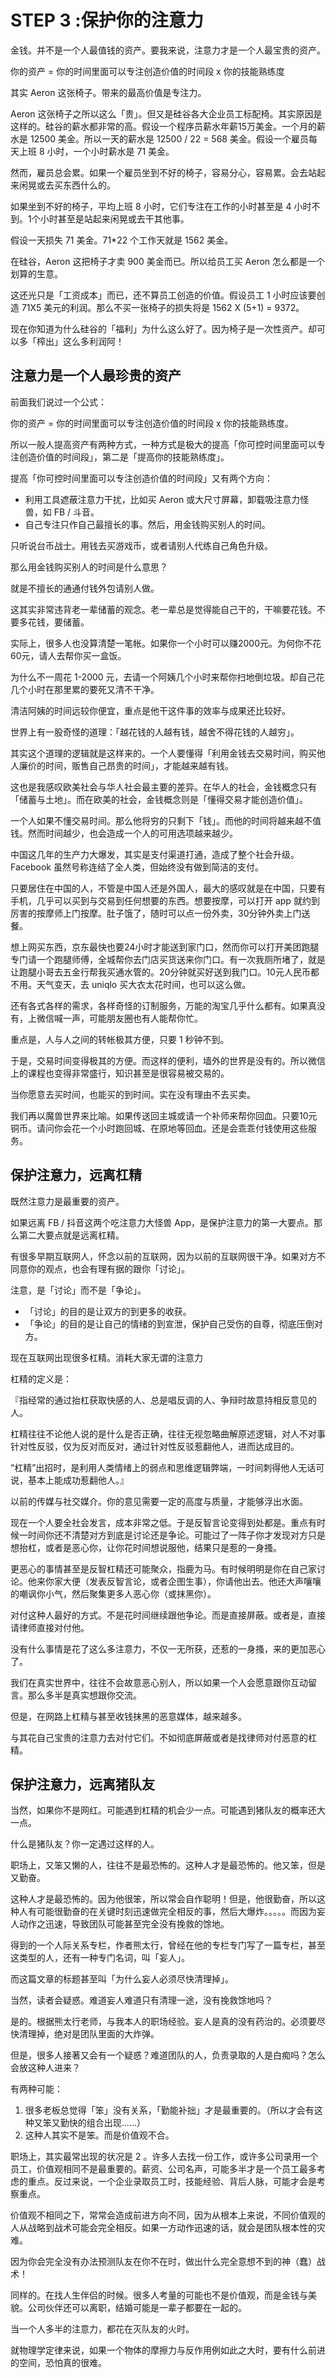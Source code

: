 # STEP 3 :保护你的注意力

金钱。并不是一个人最值钱的资产。要我来说，注意力才是一个人最宝贵的资产。

你的资产 = 你的时间里面可以专注创造价值的时间段 x 你的技能熟练度

其实 Aeron 这张椅子。带来的最高价值是专注力。

Aeron 这张椅子之所以这么「贵」。但又是硅谷各大企业员工标配椅。其实原因是这样的。硅谷的薪水都非常的高。假设一个程序员薪水年薪15万美金。一个月的薪水是 12500 美金。所以一天的薪水是 12500 / 22 = 568 美金。假设一个雇员每天上班 8 小时，一个小时薪水是 71 美金。

然而，雇员总会累。如果一个雇员坐到不好的椅子，容易分心，容易累。会去站起来闲晃或去买东西什么的。

如果坐到不好的椅子，平均上班 8 小时，它们专注在工作的小时甚至是 4 小时不到。1个小时甚至是站起来闲晃或去干其他事。

假设一天损失 71 美金。71\*22 个工作天就是 1562 美金。

在硅谷，Aeron 这把椅子才卖 900 美金而已。所以给员工买 Aeron 怎么都是一个划算的生意。

这还光只是「工资成本」而已，还不算员工创造的价值。假设员工 1 小时应该要创造 71X5 美元的利润。那么不买一张椅子的损失将是 1562 X \(5+1\) = 9372。

现在你知道为什么硅谷的「福利」为什么这么好了。因为椅子是一次性资产。却可以多「榨出」这么多利润阿！

## 注意力是一个人最珍贵的资产

前面我们说过一个公式：

你的资产 = 你的时间里面可以专注创造价值的时间段 x 你的技能熟练度。

所以一般人提高资产有两种方式，一种方式是极大的提高「你可控时间里面可以专注创造价值的时间段」，第二是「提高你的技能熟练度」。

提高「你可控时间里面可以专注创造价值的时间段」又有两个方向：

* 利用工具遮蔽注意力干扰，比如买 Aeron 或大尺寸屏幕，卸载吸注意力怪兽，如 FB / 斗音。
* 自己专注只作自己最擅长的事。然后，用金钱购买别人的时间。

只听说台币战士。用钱去买游戏币，或者请别人代练自己角色升级。

那么用金钱购买别人的时间是什么意思？

就是不擅长的通通付钱外包请别人做。

这其实非常违背老一辈储蓄的观念。老一辈总是觉得能自己干的，干嘛要花钱。不要多花钱，要储蓄。

实际上，很多人也没算清楚一笔帐。如果你一个小时可以赚2000元。为何你不花60元，请人去帮你买一盒饭。

为什么不一周花 1-2000 元，去请一个阿姨几个小时来帮你扫地倒垃圾。却自己花几个小时在那里累的要死又清不干净。

清洁阿姨的时间远较你便宜，重点是他干这件事的效率与成果还比较好。

世界上有一股奇怪的道理：「越花钱的人越有钱，越舍不得花钱的人越穷」。

其实这个道理的逻辑就是这样来的。一个人要懂得「利用金钱去交易时间，购买他人廉价的时间，贩售自己昂贵的时间」，才能越来越有钱。

这也是我感叹欧美社会与华人社会最主要的差异。在华人的社会，金钱概念只有「储蓄与土地」。而在欧美的社会，金钱概念则是「懂得交易才能创造价值」。

一个人如果不懂交易时间。那么他将穷的只剩下「钱」。而他的时间将越来越不值钱。然而时间越少，也会造成一个人的可用选项越来越少。

中国这几年的生产力大爆发，其实是支付渠道打通，造成了整个社会升级。Facebook 虽然号称连结了全人类，但始终没有做到简洁的支付。

只要居住在中国的人，不管是中国人还是外国人，最大的感叹就是在中国，只要有手机，几乎可以买到与交易到任何想要的东西。想要按摩，可以打开 app 就约到厉害的按摩师上门按摩。肚子饿了，随时可以点一份外卖，30分钟外卖上门送餐。

想上网买东西，京东最快也要24小时才能送到家门口，然而你可以打开美团跑腿专门请一个跑腿师傅，全城帮你去门店买货送来你门口。有一次我厕所堵了，就是让跑腿小哥去五金行帮我买通水管的。20分钟就买好送到我门口。10元人民币都不用。天气变天，去 uniqlo 买大衣太花时间，也可以这么做。

还有各式各样的需求，各样奇怪的订制服务，万能的淘宝几乎什么都有。如果真没有，上微信喊一声，可能朋友圈也有人能帮你忙。

重点是，人与人之间的转帐极其方便，只要 1 秒钟不到。

于是，交易时间变得极其的方便。而这样的便利，墙外的世界是没有的。所以微信上的课程也变得非常盛行，知识甚至是很容易被交易的。

当你愿意去买时间，也能买的到时间。实在没有理由不去买卖。

我们再以魔兽世界来比喻。如果传送回主城或请一个补师来帮你回血。只要10元铜币。请问你会花一个小时跑回城、在原地等回血。还是会乖乖付钱使用这些服务。

## 保护注意力，远离杠精

既然注意力是最重要的资产。

如果远离 FB / 抖音这两个吃注意力大怪兽 App，是保护注意力的第一大要点。那么第二大要点就是远离杠精。

有很多早期互联网人，怀念以前的互联网，因为以前的互联网很干净。如果对方不同意你的观点，也会有理有据的跟你「讨论」。

注意，是「讨论」而不是「争论」。

* 「讨论」的目的是让双方的到更多的收获。
* 「争论」的目的是让自己的情绪的到宣泄，保护自己受伤的自尊，彻底压倒对方。

现在互联网出现很多杠精。消耗大家无谓的注意力

杠精的定义是：

『指经常的通过抬杠获取快感的人、总是唱反调的人、争辩时故意持相反意见的人。

杠精往往不论他人说的是什么是否正确，往往无视忽略曲解原述逻辑，对人不对事针对性反驳，仅为反对而反对，通过针对性反驳惹翻他人，进而达成目的。

“杠精”出招时，是利用人类情绪上的弱点和思维逻辑弊端，一时间刺得他人无话可说，基本上能成功惹翻他人。』

以前的传媒与社交媒介。你的意见需要一定的高度与质量，才能够浮出水面。

现在一个人要全社会发言，成本非常之低。于是反智言论变得到处都是。重点有时候一时间你还不清楚对方到底是讨论还是争论。可能过了一阵子你才发现对方只是想抬杠，或者是恶心你，让你花时间想说服他，结果只是惹的一身搔。

更恶心的事情甚至是反智杠精还可能聚众，指鹿为马。有时候明明是你在自己家讨论。他来你家大便（发表反智言论，或者企图生事），你请他出去。他还大声嚷嚷的嘲讽你小气，然后聚集更多人恶心你（或抹黑你）。

对付这种人最好的方式。不是花时间继续跟他争论。而是直接屏蔽。或者是，直接请律师直接对付他。

没有什么事情是花了这么多注意力，不仅一无所获，还惹的一身搔，来的更加恶心了。

我们在真实世界中，往往不会故意恶心别人，所以如果一个人会愿意跟你互动留言。那么多半是真实想跟你交流。

但是，在网路上杠精与甚至收钱抹黑的恶意媒体，越来越多。

与其花自己宝贵的注意力去对付它们。不如彻底屏蔽或者是找律师对付恶意的杠精。

## 保护注意力，远离猪队友

当然，如果你不是网红。可能遇到杠精的机会少一点。可能遇到猪队友的概率还大一点。

什么是猪队友？你一定遇过这样的人。

职场上，又笨又懒的人，往往不是最恐怖的。这种人才是最恐怖的。他又笨，但是又勤奋。

这种人才是最恐怖的。因为他很笨，所以常会自作聪明！但是，他很勤奋，所以这种人有可能很勤奋的在关键时刻迅速做完全相反的事，然后大爆炸。。。。。而因为妄人动作之迅速，导致团队可能甚至完全没有挽救的馀地。

得到的一个人际关系专栏，作者熊太行，曾经在他的专栏专门写了一篇专栏，甚至这类型的人，还有一种专门名词，叫「妄人」。

而这篇文章的标题甚至叫「为什么妄人必须尽快清理掉」。

当然，读者会疑惑。难道妄人难道只有清理一途，没有挽救馀地吗？

是的。根据熊太行老师，与我本人的职场经验。妄人是真的没有药治的。必须要尽快清理掉，绝对是团队里面的大炸弹。

但是，很多人接著又会有一个疑惑？难道团队的人，负责录取的人是白痴吗？怎么会放这种人进来？

有两种可能：

1. 很多老板总觉得「笨」没有关系，「勤能补拙」才是最重要的。（所以才会有这种又笨又勤快的组合出现……）
2. 这种人其实不是笨。而是价值观不合。

职场上，其实最常出现的状况是 2 。许多人去找一份工作，或许多公司录用一个员工，价值观相同不是最重要的。薪资、公司名声，可能多半才是一个员工最多考虑的重点。反过来说，一个企业录取员工时，技能经验、背后人脉，可能才会是考察重点。

价值观不相同之下，常常会造成前进方向不同，因为从根本上来说，不同价值观的人从战略到战术可能会完全相反。如果一方动作迅速的话，就会是团队根本性的灾难。

因为你会完全没有办法预测队友在你不在时，做出什么完全意想不到的神（蠢）战术！

同样的。在找人生伴侣的时候。很多人考量的可能也不是价值观，而是金钱与美貌。公司伙伴还可以离职，结婚可能是一辈子都要在一起的。

当一个人多半的注意力，都花在灭队友的火时。

就物理学定律来说，如果一个物体的摩擦力与反作用例如此之大时，要有什么前进的空间，恐怕真的很难。

